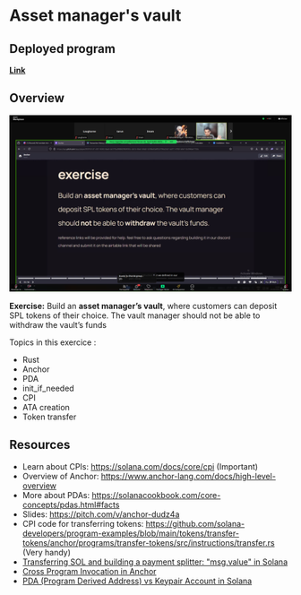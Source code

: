 # Asset manager's vault

## Deployed program

**[Link]()**

## Overview

![](2024-08-06-08-27-27.png)

**Exercise:** Build an **asset manager’s vault**, where customers can deposit SPL tokens of their choice. The vault manager should not be able to withdraw the vault’s funds

Topics in this exercice :
- Rust
- Anchor
- PDA
- init_if_needed
- CPI
- ATA creation
- Token transfer

## Resources
- Learn about CPIs: https://solana.com/docs/core/cpi (Important)
- Overview of Anchor: https://www.anchor-lang.com/docs/high-level-overview
- More about PDAs: https://solanacookbook.com/core-concepts/pdas.html#facts
- Slides: https://pitch.com/v/anchor-dudz4a
- CPI code for transferring tokens: https://github.com/solana-developers/program-examples/blob/main/tokens/transfer-tokens/anchor/programs/transfer-tokens/src/instructions/transfer.rs (Very handy)
- [Transferring SOL and building a payment splitter: &quot;msg.value&quot; in Solana](https://www.rareskills.io/post/anchor-transfer-sol)
- [Cross Program Invocation in Anchor](https://www.rareskills.io/post/cross-program-invocation)
- [PDA (Program Derived Address) vs Keypair Account in Solana](https://www.rareskills.io/post/solana-pda)
